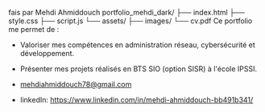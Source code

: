 fais par Mehdi Ahmiddouch 
portfolio_mehdi_dark/
├── index.html
├── style.css
├── script.js
└── assets/
    ├── images/
    └── cv.pdf
  Ce portfolio me permet de :
- Valoriser mes compétences en administration réseau, cybersécurité et développement.
- Présenter mes projets réalisés en BTS SIO (option SISR) à l'école IPSSI.

- mehdiahmiddouch78@gmail.com
- linkedIn: https://www.linkedin.com/in/mehdi-ahmiddouch-bb491b341/        

